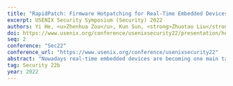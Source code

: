 ```yaml
---
title: "RapidPatch: Firmware Hotpatching for Real-Time Embedded Devices"
excerpt: USENIX Security Symposium (Security) 2022
authors: Yi He, <u>Zhenhua Zou</u>, Kun Sun, <strong>Zhuotao Liu</strong>, Ke Xu, Qian Wang, Chao Shen, Zhi Wang, Qi Li
doi: https://www.usenix.org/conference/usenixsecurity22/presentation/he-yi
seq: 2
conference: "Sec22"
conference_url: "https://www.usenix.org/conference/usenixsecurity22"
abstract: "Nowadays real-time embedded devices are becoming one main target of cyber attacks. A huge number of embedded devices equipped with outdated firmware are subject to various vulnerabilities, but they cannot be timely patched due to two main reasons. First, it is difficult for vendors who have various types of fragmented devices to generate patches for each type of device. Second, it is challenging to deploy patches on many embedded devices without restarting or halting real-time tasks, hindering the patch installation on devices (e.g., industrial control devices) that have high availability requirements. In this paper, we present RapidPatch, a new hotpatching framework to facilitate patch propagation by installing generic patches without disrupting other tasks running on heterogeneous embedded devices. RapidPatch allows RTOS developers to directly release common patches for all downstream devices so that device maintainers can easily generate device-specific patches for different firmware. We utilize eBPF virtual machines to execute patches on resource-constrained embedded devices and develop three hotpatching strategies to support hotpatching for all major microcontroller (MCU) architectures. In particular, we propose two types of eBPF patches for different types of vulnerabilities and develop an eBPF patch verifier to ensure patch safety. We evaluate RapidPatch with major CVEs on four major RTOSes running on different embedded devices. We find that over 90% vulnerabilities can be hotpatched via RapidPatch. Our system can work on devices with 64 KB or more memory and 64 MHz MCU frequency. The average patch delay is less than 8 µs and the overall latency overhead is less than 0.6%."
tag: Security 22b
year: 2022
---
```

